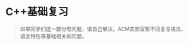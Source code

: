 <!--
 * @Author: Sunist Chan
 * @Date: 2021-03-29 05:15:03
 * @LastEditTime: 2021-03-29 05:16:20
 * @LastEditors: Sunist Chan
 * @Description: 
 * @FilePath: /2021-LQC-Trainning/docs/week-1/cpp-review.md
-->
# C++基础复习 #

> 如果同学们这一部分有问题，请自己解决，ACM实验室暂不回复与语法、语言特性等基础相关的问题。